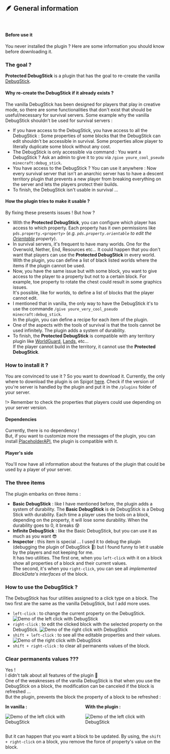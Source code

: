 ## :feather: General information
<br>

<!-- tabs:start -->
#### **Before use it**

You never installed the plugin ? Here are some information you should know before downloading it.

### The goal ?
**Protected DebugStick** is a plugin that has the goal to re-create the vanilla [DebugStick](https://minecraft.wiki/w/Debug_Stick).
#### Why re-create the DebugStick if it already exists ?
The vanilla DebugStick has been designed for players that play in creative mode, so there are some functionalities that don't exist that should be useful/necessary for 
survival servers. Some example why the vanilla DebugStick shouldn't be used for survival servers :
- If you have access to the DebugStick, you have access to all the DebugStick : Some properties of some blocks that the DebugStick can edit shouldn't be accessible in
survival. Some properties allow player to literally duplicate some block without any cost.
- The DebugStick is only accessible via command : You want a DebugStick ? Ask an admin to give it to you via `/give youre_cool_pseudo minecraft:debug_stick`.
- You have access to the DebugStick ? You can use it anywhere : Now every survival server that isn't an anarchic server has to have a descent territory plugin that prevents
a new player from breaking everything on the server and lets the players protect their builds.
- To finish, the DebugStick isn't usable in survival ...

#### How the plugin tries to make it usable ?
By fixing these presents issues ! But how ?
- With the **Protected DebugStick**, you can configure which player has access to which property. Each property has it own permissions like `pds.property.<property>`
  (*e.g. `pds.property.orientable` to edit the* [*Orientable*](/property/orientable) *property*). 
- In survival servers, it's frequent to have many worlds. One for the Overwold, Nether, End, Resources etc... It could happen that you don't want that players can use 
the **Protected DebugStick** in every world.<br>
With the plugin, you can define a list of black listed worlds where the items if the plugin cannot be used.
- Now, you have the same issue but with some block, you want to give access to the player to a property but not to a certain block. For example, toe property to rotate
the chest could result in some graphics issues.<br> 
It's possible, like for worlds, to define a list of blocks that the player cannot edit.
- I mentioned that in vanilla, the only way to have the DebugStick it's to use the commande `/give youre_very_cool_pseudo minecraft:debug_stick`.<br>
In the plugin, you can define a recipe for each item of the plugin.
- One of the aspects with the tools of survival is that the tools cannot be used infinitely. The plugin adds a system of durability.  
- To finish, the **Protected DebugStick** is compatible with any territory plugin like [WorldGuard](https://dev.bukkit.org/projects/worldguard),
[Lands](https://www.spigotmc.org/resources/lands-%E2%AD%95-land-claim-plugin-%E2%9C%85-grief-prevention-protection-gui-management-nations-wars-1-20-support.53313/), etc...<br>
If the player cannot build in the territory, it cannot use the **Protected DebugStick**.


### How to install it ?
You are convinced to use it ? So you want to download it.
Currently, the only where to download the plugin is on Spigot [here](https://www.spigotmc.org/resources/protected-debug-stick.102630/).
Check if the version of you're server is handled by the plugin and put it in the ``/plugins`` folder of your server.

!> Remember to check the properties that players could use depending on your server version.

#### Dependencies
Currently, there is no dependency !<br>
But, if you want to customize more the messages of the plugin, you can install [PlaceholderAPI](https://www.spigotmc.org/resources/placeholderapi.6245/), the plugin
is compatible with it.


#### **Player's side**
You'll now have all information about the features of the plugin that could be used by a player of your server.

### The three items
The plugin embarks on three items :

- **Basic DebugStick** : like I have mentioned before, the plugin adds a system of durability. The **Basic DebugStick** is de DebugStick is a Debug Stick
with durability. Each time a player uses the tools on a block, depending on the property, it will lose some durability. When the durability goes to 0, it breaks :cold_sweat:
- **Infinite DebugStick** : like the Basic DebugStick, but you can use it as much as you want :sunglasses:
- **Inspector** : this item is special ... I used it to debug the plugin (debugging the plugin of DebugStick :exploding_head:) but I found funny to let it usable by 
the players and not keeping for me.<br>
It has two utilities. The first one, when you ``left-click`` with it on a block show all properties of a block and their current values.<br>
The second, it's when you ``right-click``, you can see all *implemented BlockData's interfaces* of the block.


### How to use the DebugStick ?
The DebugStick has four utilities assigned to a click type on a block. The two first are the same as the vanilla DebugStick, but I add more uses.
- `left-click` : to change the current property on the DebugStick.
![Demo of the left click with DebugStick](https://github.com/MachiganMC/ProtectedDebugStick/blob/master/docs/assets/left-click-demo.gif?raw=true ':size=60%')
- `right-click` : to edit the clicked block with the selected property on the DebugStick.
![Demo of the right click with DebugStick](https://github.com/MachiganMC/ProtectedDebugStick/blob/master/docs/assets/right-click-demo.gif?raw=true ':size=60%')
- `shift + left-click` : to see all the editable properties and their values.
![Demo of the right click with DebugStick](https://github.com/MachiganMC/ProtectedDebugStick/blob/master/docs/assets/shift-left-click-demo.gif?raw=true ':size=60%')
- `shift + right-click` : to clear all permanents values of the block.

### Clear permanents values ???
Yes !<br>
I didn't talk about all features of the plugin :eyes:<br>
One of the weaknesses of the vanilla DebugStick is that when you use the DebugStick on a block, the modification can be canceled if the block is refreshed ...<br>
But the plugin, prevents the block the property of a block to be refreshed :<br> 
<div style="display: flex">
<span style="flex: 1"><b>In vanilla :</b></span>
<span style="flex: 1"><b>With the plugin :</b></span>
</div>

<div style="display: flex">
<span style="flex: 1">

![Demo of the left click with DebugStick](https://github.com/MachiganMC/ProtectedDebugStick/blob/master/docs/assets/lamp-vanilla-demo.gif?raw=true ':size=90%')

</span>
<span style="flex: 1">

![Demo of the left click with DebugStick](https://github.com/MachiganMC/ProtectedDebugStick/blob/master/docs/assets/lamp-plugin-demo.gif?raw=true ':size=90%')

</span>
</div>

But it can happen that you want a block to be updated. By using, the `shift + right-click` on a block, you remove the force of property's value on the block. 
<!-- tabs:end -->
